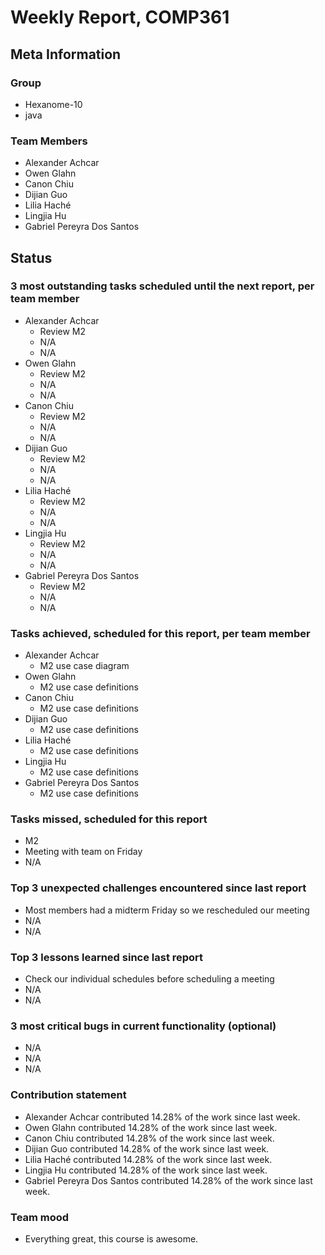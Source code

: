 # Weekly Report, COMP361

## Meta Information

### Group

 * Hexanome-10
 * java

### Team Members

 * Alexander Achcar
 * Owen Glahn
 * Canon Chiu
 * Dijian Guo
 * Lilia Haché
 * Lingjia Hu 
 * Gabriel Pereyra Dos Santos

## Status

### 3 most outstanding tasks scheduled until the next report, per team member

 * Alexander Achcar
   * Review M2
   * N/A
   * N/A
 * Owen Glahn
   * Review M2
   * N/A
   * N/A
 * Canon Chiu
   * Review M2
   * N/A
   * N/A
 * Dijian Guo
   * Review M2
   * N/A
   * N/A
 * Lilia Haché
   * Review M2
   * N/A
   * N/A
 * Lingjia Hu
   * Review M2
   * N/A
   * N/A
 * Gabriel Pereyra Dos Santos
   * Review M2
   * N/A
   * N/A

### Tasks achieved, scheduled for this report, per team member

 * Alexander Achcar
   * M2 use case diagram
 * Owen Glahn
   * M2 use case definitions
 * Canon Chiu
   * M2 use case definitions
 * Dijian Guo
   * M2 use case definitions
 * Lilia Haché
   * M2 use case definitions
 * Lingjia Hu
   * M2 use case definitions
 * Gabriel Pereyra Dos Santos
   * M2 use case definitions


### Tasks missed, scheduled for this report

 * M2
 * Meeting with team on Friday
 * N/A

### Top 3 unexpected challenges encountered since last report

 * Most members had a midterm Friday so we rescheduled our meeting
 * N/A
 * N/A

### Top 3 lessons learned since last report

 * Check our individual schedules before scheduling a meeting
 * N/A
 * N/A

### 3 most critical bugs in current functionality (optional)

 * N/A
 * N/A
 * N/A

### Contribution statement

 * Alexander Achcar contributed 14.28% of the work since last week.
 * Owen Glahn contributed 14.28% of the work since last week.
 * Canon Chiu contributed 14.28% of the work since last week.
 * Dijian Guo contributed 14.28% of the work since last week.
 * Lilia Haché contributed 14.28% of the work since last week.
 * Lingjia Hu contributed 14.28% of the work since last week.
 * Gabriel Pereyra Dos Santos contributed 14.28% of the work since last week.

### Team mood

 * Everything great, this course is awesome.
